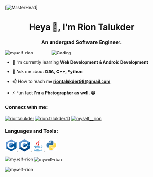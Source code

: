 [![MasterHead](https://mir-s3-cdn-cf.behance.net/project_modules/1400_opt_1/79731568097599.5b50bca477735.jpg)]
<h1 align="center">Heya 👋, I'm Rion Talukder</h1>
<h3 align="center">An undergrad Software Engineer.</h3>
<img align="right" alt="Coding" width="350" src="https://i.pinimg.com/originals/e4/26/70/e426702edf874b181aced1e2fa5c6cde.gif">
<p align="left"> <img src="https://komarev.com/ghpvc/?username=myself-rion&label=Profile%20views&color=0e75b6&style=flat" alt="myself-rion" /> </p>

- 🌱 I’m currently learning **Web Development & Android Development**

- 💬 Ask me about **DSA, C++, Python**

- 📫 How to reach me **riontalukder98@gmail.com**

- ⚡ Fun fact **I'm a Photographer as well. 😁**

<h3 align="left">Connect with me:</h3>
<p align="left">
<a href="https://linkedin.com/in/riontalukder" target="blank"><img align="center" src="https://raw.githubusercontent.com/rahuldkjain/github-profile-readme-generator/master/src/images/icons/Social/linked-in-alt.svg" alt="riontalukder" height="30" width="40" /></a>
<a href="https://fb.com/rion.talukder.10" target="blank"><img align="center" src="https://raw.githubusercontent.com/rahuldkjain/github-profile-readme-generator/master/src/images/icons/Social/facebook.svg" alt="rion.talukder.10" height="30" width="40" /></a>
<a href="https://instagram.com/myself__rion" target="blank"><img align="center" src="https://raw.githubusercontent.com/rahuldkjain/github-profile-readme-generator/master/src/images/icons/Social/instagram.svg" alt="myself__rion" height="30" width="40" /></a>
</p>

<h3 align="left">Languages and Tools:</h3>
<p align="left"> <a href="https://www.cprogramming.com/" target="_blank" rel="noreferrer"> <img src="https://raw.githubusercontent.com/devicons/devicon/master/icons/c/c-original.svg" alt="c" width="40" height="40"/> </a> <a href="https://www.w3schools.com/cpp/" target="_blank" rel="noreferrer"> <img src="https://raw.githubusercontent.com/devicons/devicon/master/icons/cplusplus/cplusplus-original.svg" alt="cplusplus" width="40" height="40"/> </a> <a href="https://www.java.com" target="_blank" rel="noreferrer"> <img src="https://raw.githubusercontent.com/devicons/devicon/master/icons/java/java-original.svg" alt="java" width="40" height="40"/> </a> <a href="https://www.python.org" target="_blank" rel="noreferrer"> <img src="https://raw.githubusercontent.com/devicons/devicon/master/icons/python/python-original.svg" alt="python" width="40" height="40"/> </a> </p>

<p><img align="left" src="https://github-readme-stats.vercel.app/api/top-langs?username=myself-rion&show_icons=true&locale=en&layout=compact" alt="myself-rion" /></p>

<p>&nbsp;<img align="center" src="https://github-readme-stats.vercel.app/api?username=myself-rion&show_icons=true&locale=en" alt="myself-rion" /></p>

<p><img align="center" src="https://github-readme-streak-stats.herokuapp.com/?user=myself-rion&" alt="myself-rion" /></p>
